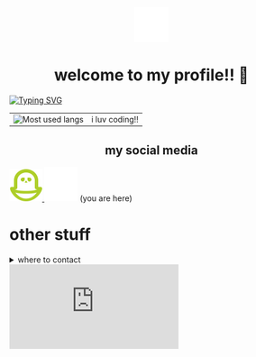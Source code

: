 <div align="center">
  <a href="#">
    <img src="ASSETS/github.svg" alt="github" height="61px">
  </a>
</div>

<div align="center">

  # welcome to my profile!! 👋
  
</div>

<a href="https://git.io/typing-svg"><img src="https://readme-typing-svg.herokuapp.com?font=Fira+Code&pause=1000&color=2600F7&width=435&lines=random+ass+coder;minor;likes+pizza" alt="Typing SVG"></a>

  <table>
    <tbody>
      <tr>
        <td>
          <img src="https://github-readme-stats.vercel.app/api/top-langs/?username=avaalef&layout=compact&hide_border=true&bg_color=1e1e2f&title_color=8be9fd&text_color=f8f8f2&icon_color=ff79c6&border_radius=12&card_width=350&card_height=400" alt="Most used langs">
        </td>
        <td>
          i luv coding!!
        </td>
      </tr>
    </tbody>
  </table>

<div align="center">

  ## my social media

</div>

<a href="https://pikidiary.lol/@runningman" target="_blank">
    <img src="https://raw.githubusercontent.com/5quirre1/5quirre1/refs/heads/main/assets/README/icons/piki.png" alt="Piki Alien">
</a>

<img src="ASSETS/github.svg" alt="Github" height="61"> 
(you are here)

# other stuff

<details>
  <summary>where to contact</summary>
  <a href="mailto:danypamby@gmail.com"><img src="ASSETS/Gmail.png" alt="gmail logo"></a>
  danypamby@gmail.com
</details>

<iframe src="https://nomaakip.github.io/pikicards/?username=runningman&bg=userBackground" style="border: 0px;"></iframe>
